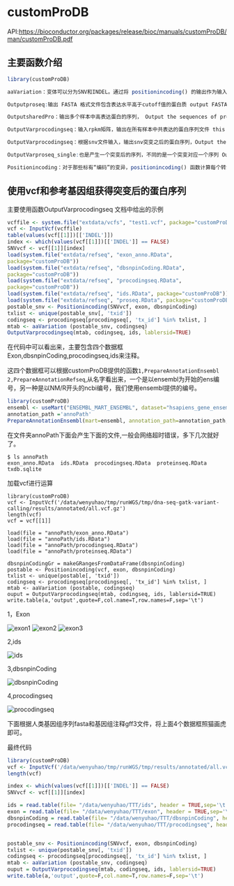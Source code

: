 <!--
 * @Description: 
 * @version: 
 * @Author: wenyuhao
 * @Date: 2023-03-02 08:49:29
 * @LastEditors: wenyuhao
 * @LastEditTime: 2023-03-02 08:49:29
-->
# customProDB

API:https://bioconductor.org/packages/release/bioc/manuals/customProDB/man/customProDB.pdf

## 主要函数介绍
```R
library(customProDB)

aaVariation：变体可以分为SNV和INDEL。通过将 positionincoding() 的输出作为输入，aaVariation() 函数预测 SNV 在隐藏的转录本中的结果，例如同义或非同义。 Variations can be divided into SNVs and INDELs. By taking the output of positionincoding() as input, aaVariation() function predicts the consequences of SNVs in the harbored transcript, such as synonymous or non-synonymous.

Outputproseq:输出 FASTA 格式文件包含表达水平高于cutoff值的蛋白质 output FASTA format file contains proteins that have expression level above the cutoff

OutputsharedPro：输出多个样本中高表达蛋白的序列， Output the sequences of proteins with high expressions in multiple samples

OutputVarprocodingseq：输入rpkm矩阵，输出在所有样本中共表达的蛋白序列文件 this function takes RPKM matrix as input, users can set two paramteters,cutoff and shared, to gen-erated a consensus expressed database。

OutputVarprocodingseq：根据snv文件输入，输出snv突变之后的蛋白序列，Output the variant(SNVs) protein coding sequences。

OutputVarproseq_single:也是产生一个突变后的序列，不同的是一个突变对应一个序列 Output the non-synonymous SNVs into FASTA file, one SNV per sequence。

Positionincoding：对于那些标有“编码”的变异，positionincoding() 函数计算每个转录本编码序列中变异的位置。 For those variations labeled with "Coding", positionincoding() function computes the position of variation in the coding sequence of each transcript。

```

## 使用vcf和参考基因组获得突变后的蛋白序列

主要使用函数OutputVarprocodingseq
文档中给出的示例
```R
vcffile <- system.file("extdata/vcfs", "test1.vcf", package="customProDB")
vcf <- InputVcf(vcffile)
table(values(vcf[[1]])[['INDEL']])
index <- which(values(vcf[[1]])[['INDEL']] == FALSE)
SNVvcf <- vcf[[1]][index]
load(system.file("extdata/refseq", "exon_anno.RData",
package="customProDB"))
load(system.file("extdata/refseq", "dbsnpinCoding.RData",
package="customProDB"))
load(system.file("extdata/refseq", "procodingseq.RData",
package="customProDB"))
load(system.file("extdata/refseq", "ids.RData", package="customProDB"))
load(system.file("extdata/refseq", "proseq.RData", package="customProDB"))
postable_snv <- Positionincoding(SNVvcf, exon, dbsnpinCoding)
txlist <- unique(postable_snv[, 'txid'])
codingseq <- procodingseq[procodingseq[, 'tx_id'] %in% txlist, ]
mtab <- aaVariation (postable_snv, codingseq)
OutputVarprocodingseq(mtab, codingseq, ids, lablersid=TRUE)
```
在代码中可以看出来，主要包含四个数据框Exon,dbsnpinCoding,procodingseq,ids来注释。

这四个数据框可以根据customProDB提供的函数```1,PrepareAnnotationEnsembl 2,PrepareAnnotationRefseq```,从名字看出来，一个是以ensembl为开始的ens编号，另一种是以NM/R开头的ncbi编号，我们使用ensembl提供的编号。
```R
library(customProDB)
ensembl <- useMart("ENSEMBL_MART_ENSEMBL", dataset="hsapiens_gene_ensembl",host="https://sep2019.archive.ensembl.org", path="/biomart/martservice",archive=FALSE)
annotation_path ='annoPath'
PrepareAnnotationEnsembl(mart=ensembl, annotation_path=annotation_path,splice_matrix=FALSE, dbsnp=NULL,COSMIC=FALSE)
```
在文件夹annoPath下面会产生下面的文件,一般会网络超时错误，多下几次就好了。

```
$ ls annoPath 
exon_anno.RData  ids.RData  procodingseq.RData  proteinseq.RData  txdb.sqlite
```
加载vcf进行运算
```
library(customProDB)
vcf <- InputVcf('/data/wenyuhao/tmp/runWGS/tmp/dna-seq-gatk-variant-calling/results/annotated/all.vcf.gz')
length(vcf)
vcf = vcf[[1]]

load(file = "annoPath/exon_anno.RData")
load(file = "annoPath/ids.RData")
load(file = "annoPath/procodingseq.RData")
load(file = "annoPath/proteinseq.RData")

dbsnpinCodingGr = makeGRangesFromDataFrame(dbsnpinCoding)
postable <- Positionincoding(vcf, exon, dbsnpinCoding)
txlist <- unique(postable[, 'txid'])
codingseq <- procodingseq[procodingseq[, 'tx_id'] %in% txlist, ]
mtab <- aaVariation (postable, codingseq)
ouput = OutputVarprocodingseq(mtab, codingseq, ids, lablersid=TRUE)
write.table(a,'output',quote=F,col.name=T,row.names=F,sep='\t')

```
1，Exon


![exon1](https://user-images.githubusercontent.com/40107519/222306650-6f1e511e-0a16-450b-82a7-cdfcd35cfc8c.png)
![exon2](https://user-images.githubusercontent.com/40107519/222306705-efcca2e0-caa0-4dcb-9797-946d7ea3139e.png)
![exon3](https://user-images.githubusercontent.com/40107519/222306719-14637021-b444-43fb-8162-8bf7632efc30.png)

2,ids


![ids](https://user-images.githubusercontent.com/40107519/222306779-751f64e6-1e38-45da-bb59-44c0f8d0002e.png)

3,dbsnpinCoding


![dbsnpinCoding](https://user-images.githubusercontent.com/40107519/222306861-f98cade8-a24d-4d26-9c4c-1659e73486eb.png)

4,procodingseq


![procodingseq](https://user-images.githubusercontent.com/40107519/222306898-6d963d3f-c274-445a-a8a4-84d1c5f78c07.png)

下面根据人类基因组序列fasta和基因组注释gff3文件，将上面4个数据框照猫画虎即可。

最终代码
```R
library(customProDB)
vcf <- InputVcf('/data/wenyuhao/tmp/runWGS/tmp/results/annotated/all.vcf.gz')
length(vcf)

index <- which(values(vcf[[1]])[['INDEL']] == FALSE)
SNVvcf <- vcf[[1]][index]

ids = read.table(file= "/data/wenyuhao/TTT/ids", header = TRUE,sep='\t')
exon = read.table(file= "/data/wenyuhao/TTT/exon", header = TRUE,sep='\t')
dbsnpinCoding = read.table(file= "/data/wenyuhao/TTT/dbsnpinCoding", header = TRUE,sep='\t')
procodingseq = read.table(file= "/data/wenyuhao/TTT/procodingseq", header = TRUE,sep='\t')


postable_snv <- Positionincoding(SNVvcf, exon, dbsnpinCoding)
txlist <- unique(postable_snv[, 'txid'])
codingseq <- procodingseq[procodingseq[, 'tx_id'] %in% txlist, ]
mtab <- aaVariation (postable_snv, codingseq)
ouput = OutputVarprocodingseq(mtab, codingseq, ids, lablersid=TRUE)
write.table(a,'output',quote=F,col.name=T,row.names=F,sep='\t')
```

